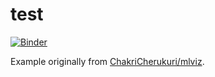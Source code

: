 # test

[![Binder](https://mybinder.org/badge_logo.svg)](https://mybinder.org/v2/gh/franktore/test.git/master?urlpath=%2Fvoila%2Frender%2Findex.ipynb)

Example originally from [ChakriCherukuri/mlviz](https://github.com/ChakriCherukuri/mlviz).